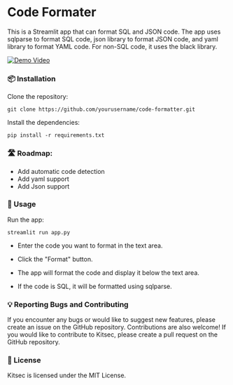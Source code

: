 # Code Formater

This is a Streamlit app that can format SQL and JSON code. The app uses sqlparse to format SQL code, json library to format JSON code, and yaml library to format YAML code. For non-SQL code, it uses the black library.

[![Demo Video](https://raw.githubusercontent.com/idrisschebak/code_formatter/main/assets/demo.gif)](https://raw.githubusercontent.com/idrisschebak/code_formatter/main/assets/demo.gif)


### 📦 Installation

Clone the repository:

```git clone https://github.com/yourusername/code-formatter.git ```

Install the dependencies:

```pip install -r requirements.txt```

### 🛣️ Roadmap:
- Add automatic code detection
- Add yaml support
- Add Json support

### 🚀 Usage

Run the app:

```streamlit run app.py```

- Enter the code you want to format in the text area.

- Click the "Format" button.

- The app will format the code and display it below the text area.

- If the code is SQL, it will be formatted using sqlparse.

### 💡 Reporting Bugs and Contributing
If you encounter any bugs or would like to suggest new features, please create an issue on the GitHub repository. Contributions are also welcome! If you would like to contribute to Kitsec, please create a pull request on the GitHub repository.

### 🔖 License
Kitsec is licensed under the MIT License.
